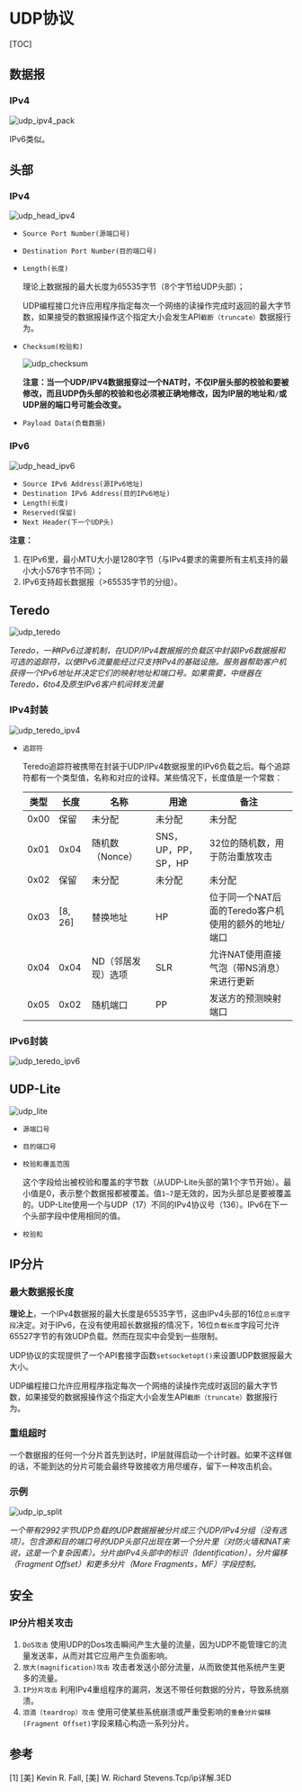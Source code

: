 # UDP协议

[TOC]



## 数据报

### IPv4

![udp_ipv4_pack](res/udp_ipv4_pack.png)

IPv6类似。



## 头部

### IPv4

![udp_head_ipv4](res/udp_head_ipv4.png)

- `Source Port Number(源端口号)`

- `Destination Port Number(目的端口号)`

- `Length(长度)`

  理论上数据报的最大长度为65535字节（8个字节给UDP头部）；

  UDP编程接口允许应用程序指定每次一个网络的读操作完成时返回的最大字节数，如果接受的数据报操作这个指定大小会发生API`截断（truncate）`数据报行为。

- `Checksum(校验和)`

  ![udp_checksum](res/udp_checksum.png)

  **注意：当一个UDP/IPV4数据报穿过一个NAT时，不仅IP层头部的校验和要被修改，而且UDP伪头部的校验和也必须被正确地修改，因为IP层的地址和`/`或UDP层的端口号可能会改变。**

- `Payload Data(负载数据)`

### IPv6

![udp_head_ipv6](res/udp_head_ipv6.png)

- `Source IPv6 Address(源IPv6地址)`
- `Destination IPv6 Address(目的IPv6地址)`
- `Length(长度)`
- `Reserved(保留)`
- `Next Header(下一个UDP头)`

**注意：**

1. 在IPv6里，最小MTU大小是1280字节（与IPv4要求的需要所有主机支持的最小大小576字节不同）；
2. IPv6支持超长数据报（>65535字节的分组）。



## Teredo

![udp_teredo](res/udp_teredo.png)

*Teredo，一种IPv6过渡机制，在UDP/IPv4数据报的负载区中封装IPv6数据报和可选的追踪符，以使IPv6流量能经过只支持IPv4的基础设施。服务器帮助客户机获得一个IPv6地址并决定它们的映射地址和端口号。如果需要，中继器在Teredo，6to4及原生IPv6客户机间转发流量*

### IPv4封装

![udp_teredo_ipv4](res/udp_teredo_ipv4.png)

- `追踪符`

  Teredo追踪符被携带在封装于UDP/IPv4数据报里的IPv6负载之后。每个追踪符都有一个类型值，名称和对应的诠释。某些情况下，长度值是一个常数：

  | 类型 | 长度    | 名称               | 用途                | 备注                                                 |
  | ---- | ------- | ------------------ | ------------------- | ---------------------------------------------------- |
  | 0x00 | 保留    | 未分配             | 未分配              | 未分配                                               |
  | 0x01 | 0x04    | 随机数（Nonce）    | SNS，UP，PP，SP，HP | 32位的随机数，用于防治重放攻击                       |
  | 0x02 | 保留    | 未分配             | 未分配              | 未分配                                               |
  | 0x03 | [8, 26] | 替换地址           | HP                  | 位于同一个NAT后面的Teredo客户机使用的额外的地址/端口 |
  | 0x04 | 0x04    | ND（邻居发现）选项 | SLR                 | 允许NAT使用直接气泡（带NS消息）来进行更新            |
  | 0x05 | 0x02    | 随机端口           | PP                  | 发送方的预测映射端口                                 |


### IPv6封装

![udp_teredo_ipv6](res/udp_teredo_ipv6.png)



## UDP-Lite

![udp_lite](res/udp_lite.png)

- `源端口号`

- `目的端口号`

- `校验和覆盖范围`

  这个字段给出被校验和覆盖的字节数（从UDP-Lite头部的第1个字节开始）。最小值是0，表示整个数据报都被覆盖。值`1~7`是无效的，因为头部总是要被覆盖的。UDP-Lite使用一个与UDP（17）不同的IPv4协议号（136）。IPv6在下一个头部字段中使用相同的值。

- `校验和`



## IP分片

### 最大数据报长度

**理论上**，一个IPv4数据报的最大长度是65535字节，这由IPv4头部的16位`总长度字段`决定。对于IPv6，在没有使用超长数据报的情况下，16位`负载长度`字段可允许65527字节的有效UDP负载。然而在现实中会受到一些限制。

UDP协议的实现提供了一个API套接字函数`setsocketopt()`来设置UDP数据报最大大小。

UDP编程接口允许应用程序指定每次一个网络的读操作完成时返回的最大字节数，如果接受的数据报操作这个指定大小会发生API`截断（truncate）`数据报行为。

### 重组超时

一个数据报的任何一个分片首先到达时，IP层就得启动一个计时器。如果不这样做的话，不能到达的分片可能会最终导致接收方用尽缓存，留下一种攻击机会。

### 示例

![udp_ip_split](res/udp_ip_split.png)

*一个带有2992字节UDP负载的UDP数据报被分片成三个UDP/IPv4分组（没有选项）。包含源和目的端口号的UDP头部只出现在第一个分片里（对防火墙和NAT来说，这是一个复杂因素）。分片由IPv4头部中的标识（Identification），分片偏移（Fragment Offset）和更多分片（More Fragments，MF）字段控制。*



## 安全

### IP分片相关攻击

1. `DoS攻击` 使用UDP的Dos攻击瞬间产生大量的流量，因为UDP不能管理它的流量发送率，从而对其它应用产生负面影响。
2. `放大(magnification)攻击` 攻击者发送小部分流量，从而致使其他系统产生更多的流量。
3. `IP分片攻击` 利用IPv4重组程序的漏洞，发送不带任何数据的分片，导致系统崩溃。
4. `泪滴（teardrop）攻击` 使用可使某些系统崩溃或严重受影响的`重叠分片偏移(Fragment Offset)`字段来精心构造一系列分片。



## 参考

[1] [美] Kevin R. Fall, [美] W. Richard Stevens.Tcp/ip详解.3ED

